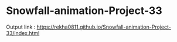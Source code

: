 # Snowfall-animation-Project-33

Output link : https://rekha0811.github.io/Snowfall-animation-Project-33/index.html
